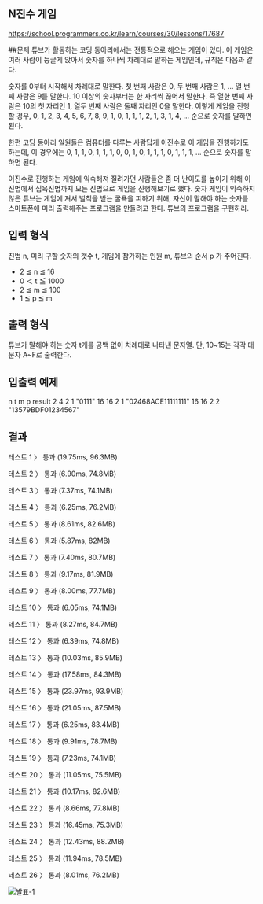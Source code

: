 ## N진수 게임
https://school.programmers.co.kr/learn/courses/30/lessons/17687

##문제
튜브가 활동하는 코딩 동아리에서는 전통적으로 해오는 게임이 있다. 이 게임은 여러 사람이 둥글게 앉아서 숫자를 하나씩 차례대로 말하는 게임인데, 규칙은 다음과 같다.

숫자를 0부터 시작해서 차례대로 말한다. 첫 번째 사람은 0, 두 번째 사람은 1, … 열 번째 사람은 9를 말한다.
10 이상의 숫자부터는 한 자리씩 끊어서 말한다. 즉 열한 번째 사람은 10의 첫 자리인 1, 열두 번째 사람은 둘째 자리인 0을 말한다.
이렇게 게임을 진행할 경우,
0, 1, 2, 3, 4, 5, 6, 7, 8, 9, 1, 0, 1, 1, 1, 2, 1, 3, 1, 4, …
순으로 숫자를 말하면 된다.

한편 코딩 동아리 일원들은 컴퓨터를 다루는 사람답게 이진수로 이 게임을 진행하기도 하는데, 이 경우에는
0, 1, 1, 0, 1, 1, 1, 0, 0, 1, 0, 1, 1, 1, 0, 1, 1, 1, …
순으로 숫자를 말하면 된다.

이진수로 진행하는 게임에 익숙해져 질려가던 사람들은 좀 더 난이도를 높이기 위해 이진법에서 십육진법까지 모든 진법으로 게임을 진행해보기로 했다. 숫자 게임이 익숙하지 않은 튜브는 게임에 져서 벌칙을 받는 굴욕을 피하기 위해, 자신이 말해야 하는 숫자를 스마트폰에 미리 출력해주는 프로그램을 만들려고 한다. 튜브의 프로그램을 구현하라.

## 입력 형식
진법 n, 미리 구할 숫자의 갯수 t, 게임에 참가하는 인원 m, 튜브의 순서 p 가 주어진다.

* 2 ≦ n ≦ 16
* 0 ＜ t ≦ 1000
* 2 ≦ m ≦ 100
* 1 ≦ p ≦ m

## 출력 형식
튜브가 말해야 하는 숫자 t개를 공백 없이 차례대로 나타낸 문자열. 단, 10~15는 각각 대문자 A~F로 출력한다.

## 입출력 예제
n	t	m	p	result
2	4	2	1	"0111"
16	16	2	1	"02468ACE11111111"
16	16	2	2	"13579BDF01234567"

## 결과
테스트 1 〉	통과 (19.75ms, 96.3MB)

테스트 2 〉	통과 (6.90ms, 74.8MB)

테스트 3 〉	통과 (7.37ms, 74.1MB)

테스트 4 〉	통과 (6.25ms, 76.2MB)

테스트 5 〉	통과 (8.61ms, 82.6MB)

테스트 6 〉	통과 (5.87ms, 82MB)

테스트 7 〉	통과 (7.40ms, 80.7MB)

테스트 8 〉	통과 (9.17ms, 81.9MB)

테스트 9 〉	통과 (8.00ms, 77.7MB)

테스트 10 〉	통과 (6.05ms, 74.1MB)

테스트 11 〉	통과 (8.27ms, 84.7MB)

테스트 12 〉	통과 (6.39ms, 74.8MB)

테스트 13 〉	통과 (10.03ms, 85.9MB)

테스트 14 〉	통과 (17.58ms, 84.3MB)

테스트 15 〉	통과 (23.97ms, 93.9MB)

테스트 16 〉	통과 (21.05ms, 87.5MB)

테스트 17 〉	통과 (6.25ms, 83.4MB)

테스트 18 〉	통과 (9.91ms, 78.7MB)

테스트 19 〉	통과 (7.23ms, 74.1MB)

테스트 20 〉	통과 (11.05ms, 75.5MB)

테스트 21 〉	통과 (10.17ms, 82.6MB)

테스트 22 〉	통과 (8.66ms, 77.8MB)

테스트 23 〉	통과 (16.45ms, 75.3MB)

테스트 24 〉	통과 (12.43ms, 88.2MB)

테스트 25 〉	통과 (11.94ms, 78.5MB)

테스트 26 〉	통과 (8.01ms, 76.2MB)

![발표-1](https://user-images.githubusercontent.com/98890934/232432836-e1cbf63d-3df4-4276-a71d-370dcbf4c83c.jpg)
